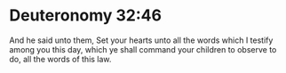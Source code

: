 # Deuteronomy 32:46

And he said unto them, Set your hearts unto all the words which I testify among you this day, which ye shall command your children to observe to do, all the words of this law.